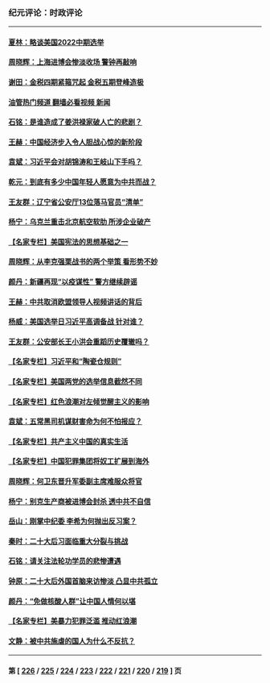 ### 纪元评论：时政评论
---
#### [夏林：略谈美国2022中期选举](../../pages/nsc1025/n13863640.md?11110330) 
#### [周晓辉：上海进博会惨淡收场 警钟再敲响](../../pages/nsc1025/n13863574.md?11110330) 
#### [谢田：金税四期紧箍咒起 金税五期登峰造极](../../pages/nsc1025/n13863576.md?11110330) 
#### [油管热门频道 翻墙必看视频 新闻](ok?11110330)
#### [石铭：是谁造成了姜洪禄家破人亡的悲剧？](../../pages/nsc1025/n13863223.md?11110330) 
#### [王赫：中国经济步入令人胆战心惊的新阶段](../../pages/nsc1025/n13863017.md?11110330) 
#### [袁斌：习近平会对胡锦涛和王岐山下手吗？](../../pages/nsc1025/n13863055.md?11110330) 
#### [乾元：到底有多少中国年轻人愿意为中共而战？](../../pages/nsc1025/n13863027.md?11110330) 
#### [王友群：辽宁省公安厅13位落马官员“清单”](../../pages/nsc1025/n13862934.md?11110330) 
#### [杨宁：乌克兰重击北京航空软肋 所涉企业破产](../../pages/nsc1025/n13862758.md?11110330) 
#### [【名家专栏】美国宪法的思想基础之一](../../pages/nsc1025/n13862678.md?11110330) 
#### [周晓辉：从李克强栗战书的两个举策 看形势不妙](../../pages/nsc1025/n13862541.md?11110330) 
#### [颜丹：新疆再现“以疫谋性” 警方继续辟谣](../../pages/nsc1025/n13862514.md?11110330) 
#### [王赫：中共取消欧盟领导人视频讲话的背后](../../pages/nsc1025/n13862165.md?11110330) 
#### [杨威：美国选举日习近平高调备战 针对谁？](../../pages/nsc1025/n13862147.md?11110330) 
#### [王友群：公安部长王小洪会重蹈历史覆辙吗？](../../pages/nsc1025/n13861355.md?11110330) 
#### [【名家专栏】习近平和“陶瓷仓规则”](../../pages/nsc1025/n13861884.md?11110330) 
#### [【名家专栏】美国两党的选举信息截然不同](../../pages/nsc1025/n13861991.md?11110330) 
#### [【名家专栏】红色浪潮对左倾觉醒主义的影响](../../pages/nsc1025/n13861886.md?11110330) 
#### [袁斌：五常黑司机谋财害命为何不怕报应？](../../pages/nsc1025/n13861601.md?11110330) 
#### [【名家专栏】共产主义中国的真实生活](../../pages/nsc1025/n13861172.md?11110330) 
#### [【名家专栏】中国犯罪集团将奴工扩展到海外](../../pages/nsc1025/n13861159.md?11110330) 
#### [周晓辉：何卫东晋升军委副主席难服众将官](../../pages/nsc1025/n13861315.md?11110330) 
#### [杨宁：别克生产商被进博会封杀 透中共不自信](../../pages/nsc1025/n13861307.md?11110330) 
#### [岳山：刚掌中纪委 李希为何抛出反习案？](../../pages/nsc1025/n13861260.md?11110330) 
#### [秦时：二十大后习面临重大分裂与挑战](../../pages/nsc1025/n13860691.md?11110330) 
#### [石铭：请关注法轮功学员的悲惨遭遇](../../pages/nsc1025/n13860692.md?11110330) 
#### [钟原：二十大后外国首脑来访惨淡 凸显中共孤立](../../pages/nsc1025/n13860649.md?11110330) 
#### [颜丹：“免做核酸人群”让中国人情何以堪](../../pages/nsc1025/n13860631.md?11110330) 
#### [【名家专栏】美暴力犯罪泛滥 推动红浪潮](../../pages/nsc1025/n13860542.md?11110330) 
#### [文静：被中共施虐的国人为什么不反抗？](../../pages/nsc1025/n13860432.md?11110330) 

---
#### 第 [ [226](./226.md?11110330) / [225](./225.md?11110330) / [224](./224.md?11110330) / [223](./223.md?11110330) / [222](./222.md?11110330) / [221](./221.md?11110330) / [220](./220.md?11110330) / [219](./219.md?11110330) ] 页
